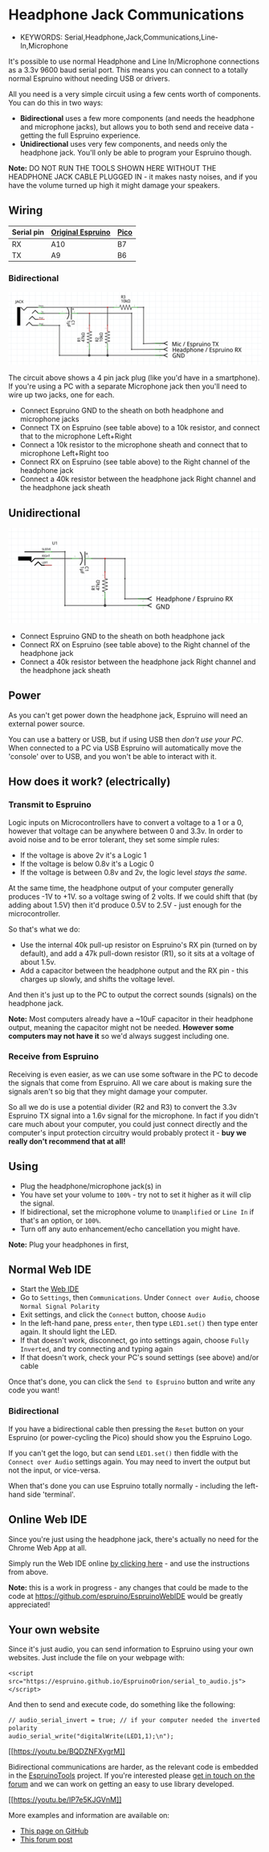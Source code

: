 <!--- Copyright (c) 2015 Gordon Williams, Pur3 Ltd. See the file LICENSE for copying permission. -->
Headphone Jack Communications
=========================

* KEYWORDS: Serial,Headphone,Jack,Communications,Line-In,Microphone

It's possible to use normal Headphone and Line In/Microphone connections as a 3.3v 9600 baud serial port. This means you can connect to a totally normal Espruino without needing USB or drivers.

All you need is a very simple circuit using a few cents worth of components. You can do this in two ways:

* **Bidirectional** uses a few more components (and needs the headphone and microphone jacks), but allows you to both send and receive data - getting the full Espruino experience.
* **Unidirectional** uses very few components, and needs only the headphone jack. You'll only be able to program your Espruino though.

**Note:** DO NOT RUN THE TOOLS SHOWN HERE WITHOUT THE HEADPHONE JACK CABLE PLUGGED IN - it makes nasty noises, and if you have the volume turned up high it might damage your speakers.

Wiring
-------

| Serial pin | [Original Espruino](/EspruinoBoard) | [Pico](/Pico) |
|----|-------|---------|
| RX | A10 | B7 |
| TX | A9  | B6 |

### Bidirectional

![Bidirectional headphone jack circuit](Headphone/circuit_bidir.png)

The circuit above shows a 4 pin jack plug (like you'd have in a smartphone). If you're
using a PC with a separate Microphone jack then you'll need to wire up two jacks, one for each.

* Connect Espruino GND to the sheath on both headphone and microphone jacks
* Connect TX on Espruino (see table above) to a 10k resistor, and connect that to the microphone Left+Right
* Connect a 10k resistor to the microphone sheath and connect that to microphone Left+Right too
* Connect RX on Espruino (see table above) to the Right channel of the headphone jack
* Connect a 40k resistor between the headphone jack Right channel and the headphone jack sheath

## Unidirectional

![Unidirectional headphone jack circuit](Headphone/circuit_unidir.png)

* Connect Espruino GND to the sheath on both headphone jack
* Connect RX on Espruino (see table above) to the Right channel of the headphone jack
* Connect a 40k resistor between the headphone jack Right channel and the headphone jack sheath

## Power

As you can't get power down the headphone jack, Espruino will need an external power source.

You can use a battery or USB, but if using USB then *don't use your PC*. When connected to a PC
via USB Espruino will automatically move the 'console' over to USB, and you won't be able to
interact with it.


How does it work? (electrically)
----------------------------

### Transmit to Espruino

Logic inputs on Microcontrollers have to convert a voltage to a 1 or a 0, however that voltage can be
anywhere between 0 and 3.3v. In order to avoid noise and to be error tolerant, they set some simple rules:

* If the voltage is above 2v it's a Logic 1
* If the voltage is below 0.8v it's a Logic 0
* If the voltage is between 0.8v and 2v, the logic level *stays the same*.

At the same time, the headphone output of your computer generally produces -1V to +1V. so a voltage 
swing of 2 volts. If we could shift that (by adding about 1.5V) then it'd produce 0.5V to 2.5V - just
enough for the microcontroller.

So that's what we do:

* Use the internal 40k pull-up resistor on Espruino's RX pin (turned on by default),
and add a 47k pull-down resistor (R1), so it sits at a voltage of about 1.5v.
* Add a capacitor between the headphone output and the RX pin - this charges up slowly, 
and shifts the voltage level.

And then it's just up to the PC to output the correct sounds (signals) on the headphone jack.

**Note:** Most computers already have a ~10uF capacitor in their headphone output, meaning the
capacitor might not be needed. **However some computers may not have it** so we'd always
suggest including one.


### Receive from Espruino

Receiving is even easier, as we can use some software in the PC to decode the signals that come from Espruino. 
All we care about is making sure the signals aren't so big that they might damage your computer.

So all we do is use a potential divider (R2 and R3) to convert the 3.3v Espruino TX signal into a 1.6v 
signal for the microphone. In fact if you didn't care much about your computer, you could just connect 
directly and the computer's input protection circuitry would probably protect it - **buy we really don't
recommend that at all!**


Using
-----

* Plug the headphone/microphone jack(s) in
* You have set your volume to `100%` - try not to set it higher as it will clip the signal.
* If bidirectional, set the microphone volume to `Unamplified` or `Line In` if that's an option, or `100%`.
* Turn off any auto enhancement/echo cancellation you might have.

**Note:** Plug your headphones in first,


Normal Web IDE
------------

* Start the [Web IDE](/webide) 
* Go to `Settings`, then `Communications`. Under `Connect over Audio`, choose `Normal Signal Polarity`
* Exit settings, and click the `Connect` button, choose `Audio`
* In the left-hand pane, press `enter`, then type `LED1.set()` then type enter again. It should light the LED.
* If that doesn't work, disconnect, go into settings again, choose `Fully Inverted`, and try connecting and typing again
* If that doesn't work, check your PC's sound settings (see above) and/or cable

Once that's done, you can click the `Send to Espruino` button and write any code you want!

### Bidirectional

If you have a bidirectional cable then pressing the `Reset` button on your Espruino (or power-cycling the Pico) should show you the Espruino Logo.

If you can't get the logo, but can send `LED1.set()` then fiddle with the `Connect over Audio` settings again. You may need to invert the output but
not the input, or vice-versa.

When that's done you can use Espruino totally normally - including the left-hand side 'terminal'.


Online Web IDE
-------------

Since you're just using the headphone jack, there's actually no need for the Chrome Web App at all.

Simply run the Web IDE online [by clicking here](http://espruino.github.io/EspruinoWebIDE/) - and use the instructions from above.

**Note:** this is a work in progress - any changes that could be made to the code at https://github.com/espruino/EspruinoWebIDE would be greatly appreciated!


Your own website
--------------

Since it's just audio, you can send information to Espruino using your own websites. Just include the file on your webpage with:

```
<script src="https://espruino.github.io/EspruinoOrion/serial_to_audio.js"></script>
```

And then to send and execute code, do something like the following:

```
// audio_serial_invert = true; // if your computer needed the inverted polarity
audio_serial_write("digitalWrite(LED1,1);\n"); 
```

[[https://youtu.be/BQDZNFXygrM]]

Bidirectional communications are harder, as the relevant code is embedded in the
[EspruinoTools](https://github.com/espruino/EspruinoTools) project. If you're interested
please [get in touch on the forum](http://www.espruino.com/Forum) and we can
work on getting an easy to use library developed.

[[https://youtu.be/IP7e5KJGVnM]]

More examples and information are available on:

* [This page on GitHub](https://github.com/espruino/EspruinoOrion)
* [This forum post](http://forum.espruino.com/conversations/257732/)

